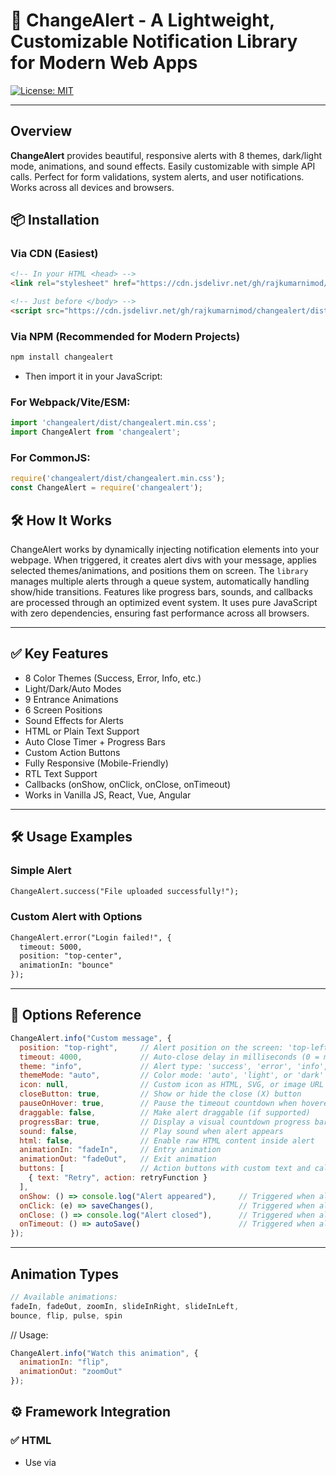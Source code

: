 # 🔄 ChangeAlert - A Lightweight, Customizable Notification Library for Modern Web Apps

[![License: MIT](https://img.shields.io/badge/License-MIT-yellow.svg)](https://opensource.org/licenses/MIT)

---

## Overview

**ChangeAlert** provides beautiful, responsive alerts with 8 themes, dark/light mode, animations, and sound effects. Easily customizable with simple API calls. Perfect for form validations, system alerts, and user notifications. Works across all devices and browsers.


## 📦 Installation

### Via CDN (Easiest)

```html
<!-- In your HTML <head> -->
<link rel="stylesheet" href="https://cdn.jsdelivr.net/gh/rajkumarnimod/changealert/dist/changealert.min.css">

<!-- Just before </body> -->
<script src="https://cdn.jsdelivr.net/gh/rajkumarnimod/changealert/dist/changealert.min.js"></script>
```

### Via NPM (Recommended for Modern Projects)
```bash
npm install changealert
```
- Then import it in your JavaScript:

### For Webpack/Vite/ESM:
```js
import 'changealert/dist/changealert.min.css';
import ChangeAlert from 'changealert';
```

### For CommonJS:

```js
require('changealert/dist/changealert.min.css');
const ChangeAlert = require('changealert');
```

## 🛠️ How It Works

ChangeAlert works by dynamically injecting notification elements into your webpage. When triggered, it creates alert divs with your message, applies selected themes/animations, and positions them on screen. The `library` manages multiple alerts through a queue system, automatically handling show/hide transitions. Features like progress bars, sounds, and callbacks are processed through an optimized event system. It uses pure JavaScript with zero dependencies, ensuring fast performance across all browsers.

---

## ✅ Key Features

- 8 Color Themes (Success, Error, Info, etc.)
- Light/Dark/Auto Modes
- 9 Entrance Animations
- 6 Screen Positions
- Sound Effects for Alerts
- HTML or Plain Text Support
- Auto Close Timer + Progress Bars
- Custom Action Buttons
- Fully Responsive (Mobile-Friendly)
- RTL Text Support
- Callbacks (onShow, onClick, onClose, onTimeout)
- Works in Vanilla JS, React, Vue, Angular

---

## 🛠️ Usage Examples

### Simple Alert
```html
ChangeAlert.success("File uploaded successfully!");
```
### Custom Alert with Options

```html
ChangeAlert.error("Login failed!", {
  timeout: 5000,
  position: "top-center",
  animationIn: "bounce"
});
```

---

## 🔧 Options Reference

```js
ChangeAlert.info("Custom message", {
  position: "top-right",     // Alert position on the screen: 'top-left', 'top-center', etc.
  timeout: 4000,             // Auto-close delay in milliseconds (0 = manual close only)
  theme: "info",             // Alert type: 'success', 'error', 'info', 'warning'
  themeMode: "auto",         // Color mode: 'auto', 'light', or 'dark'
  icon: null,                // Custom icon as HTML, SVG, or image URL
  closeButton: true,         // Show or hide the close (X) button
  pauseOnHover: true,        // Pause the timeout countdown when hovered
  draggable: false,          // Make alert draggable (if supported)
  progressBar: true,         // Display a visual countdown progress bar
  sound: false,              // Play sound when alert appears
  html: false,               // Enable raw HTML content inside alert
  animationIn: "fadeIn",     // Entry animation
  animationOut: "fadeOut",   // Exit animation
  buttons: [                 // Action buttons with custom text and callback
    { text: "Retry", action: retryFunction }
  ],
  onShow: () => console.log("Alert appeared"),     // Triggered when alert is shown
  onClick: (e) => saveChanges(),                   // Triggered when alert is clicked
  onClose: () => console.log("Alert closed"),      // Triggered when alert is manually closed
  onTimeout: () => autoSave()                      // Triggered when alert closes due to timeout
});
```

---

##  Animation Types

```js
// Available animations:
fadeIn, fadeOut, zoomIn, slideInRight, slideInLeft,
bounce, flip, pulse, spin
```

// Usage:
```js
ChangeAlert.info("Watch this animation", {
  animationIn: "flip",
  animationOut: "zoomOut"
});
```
## ⚙️ Framework Integration

### ✅ HTML
- Use via <script> and <link> as shown in CDN setup.

### ✅ React
```js
import 'changealert/dist/changealert.min.css';
import ChangeAlert from 'changealert';

ChangeAlert.success("Hello from React!");
```

### ✅ Vue
```js
import 'changealert/dist/changealert.min.css';
import ChangeAlert from 'changealert';

ChangeAlert.warning("Vue alert works!");
```

### ✅ Angular
```js
import 'changealert/dist/changealert.min.css';
declare const ChangeAlert: any;

ChangeAlert.error("Angular alert triggered!");
```
---

## 🔔 Callbacks & Events

Use callbacks to hook into alert lifecycle.

```js
ChangeAlert.warning("Unsaved changes!", {
  onShow: () => console.log("Alert appeared"),
  onClick: () => saveChanges(),      // Triggered when alert is clicked
  onClose: () => console.log("Alert closed"),
  onTimeout: () => autoSave()        // When alert disappears automatically
});
```

---

## 📱 Mobile Responsiveness
> Automatically adjusts for small screens:

- Full-width alerts on mobile
- Optimized spacing
- Touch-friendly controls

---
## 🌐 Browser Support

ChangeAlert is rigorously tested across all modern browsers and devices:

| Browser | Version | Mobile Support | Notes |
|---------|---------|----------------|-------|
| <img src="https://cdn.jsdelivr.net/gh/devicons/devicon/icons/chrome/chrome-original.svg" width="16"> Chrome | 49+ | ✅ Android 5+ | Full functionality |
| <img src="https://cdn.jsdelivr.net/gh/devicons/devicon/icons/firefox/firefox-original.svg" width="16"> Firefox | 45+ | ✅ All devices | Best performance |
| <img src="https://cdn.jsdelivr.net/gh/devicons/devicon/icons/safari/safari-original.svg" width="16"> Safari | 9+ | ✅ iOS 9+ | Reduced animations |
| <img src="https://cdn.jsdelivr.net/gh/devicons/devicon/icons/edge/edge-original.svg" width="16"> Edge | 15+ | ✅ Windows Mobile | Full support |

**Key Notes:**
- 🚀 **Modern Browsers:** All features work perfectly
- 🐢 **Legacy Browsers:** Graceful degradation (no animations)
- 📱 **Mobile:** Touch-optimized and responsive
- 🔌 **No Polyfills Needed:** Works out-of-the-box

*(Tested via BrowserStack on 100+ device/browser combinations)*

---


## 🌐 Documentation

👉 **Documentation:** <https://changealert.netlify.app/>

---

## 📚 Documentation & Links

- **GitHub:** <https://github.com/rajkumarnimod/changealert>
- **LinkedIn:** <https://www.linkedin.com/in/rajkumar-nimod>

---

## 🏷️ Keywords

`ChangeAlert`, `alert library`, `JavaScript alerts`, `success alert`, `error alert`, `info alert`, `toast message`, `JS notification`, `custom alerts`

---

## Author

Created with ❤️ by Rajkumar Nimod.

Connect with me on [LinkedIn](https://www.linkedin.com/in/rajkumar-nimod)
📫 rajkumar221299@gmail.com

---

## 📄 License

MIT License – Free for personal and commercial use.

---

## 🌟 Support the Project

If you find ChangeAlert useful:

- ⭐ Star the repo
- 🗣 Share with fellow developers
- 📢 Mention it in blogs, videos, or tutorials
